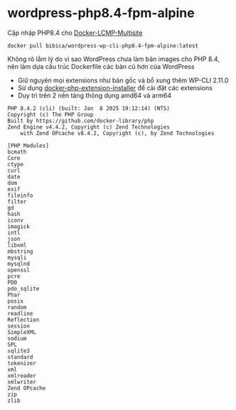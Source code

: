 # wordpress-php8.4-fpm-alpine

Cập nhập PHP8.4 cho [Docker-LCMP-Multisite](https://github.com/bibicadotnet/Docker-LCMP-Multisite-WordPress-Minimal)

```docker pull bibica/wordpress-wp-cli-php8.4-fpm-alpine:latest```

Không rõ lắm lý do vì sao WordPress chưa làm bản images cho PHP 8.4, nên làm dựa cấu trúc Dockerfile các bản cũ hơn của WordPress

* Giữ nguyên mọi extensions như bản gốc và bổ xung thêm WP-CLI 2.11.0
* Sử dụng [docker-php-extension-installer](https://github.com/mlocati/docker-php-extension-installer) để cài đặt các extensions
* Duy trì trên 2 nền tảng thông dụng amd64 và arm64

```
PHP 8.4.2 (cli) (built: Jan  8 2025 19:12:14) (NTS)
Copyright (c) The PHP Group
Built by https://github.com/docker-library/php
Zend Engine v4.4.2, Copyright (c) Zend Technologies
    with Zend OPcache v8.4.2, Copyright (c), by Zend Technologies
```
```
[PHP Modules]
bcmath
Core
ctype
curl
date
dom
exif
fileinfo
filter
gd
hash
iconv
imagick
intl
json
libxml
mbstring
mysqli
mysqlnd
openssl
pcre
PDO
pdo_sqlite
Phar
posix
random
readline
Reflection
session
SimpleXML
sodium
SPL
sqlite3
standard
tokenizer
xml
xmlreader
xmlwriter
Zend OPcache
zip
zlib
```
